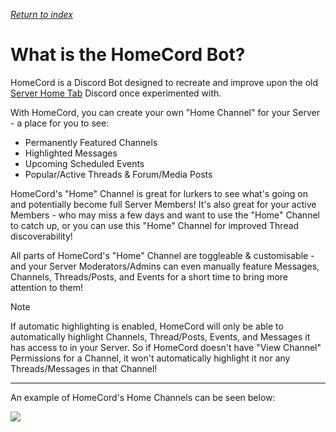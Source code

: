 *[Return to index](https://github.com/HomeCord/homecord-docs/blob/main/README.md)*

# What is the HomeCord Bot?

HomeCord is a Discord Bot designed to recreate and improve upon the old [Server Home Tab](<https://support.discord.com/hc/en-us/articles/6156116949911>) Discord once experimented with.

With HomeCord, you can create your own "Home Channel" for your Server - a place for you to see:
- Permanently Featured Channels
- Highlighted Messages
- Upcoming Scheduled Events
- Popular/Active Threads & Forum/Media Posts

HomeCord's "Home" Channel is great for lurkers to see what's going on and potentially become full Server Members!
It's also great for your active Members - who may miss a few days and want to use the "Home" Channel to catch up, or you can use this "Home" Channel for improved Thread discoverability!

All parts of HomeCord's "Home" Channel are toggleable & customisable - and your Server Moderators/Admins can even manually feature Messages, Channels, Threads/Posts, and Events for a short time to bring more attention to them!

> [!NOTE]
> If automatic highlighting is enabled, HomeCord will only be able to automatically highlight Channels, Thread/Posts, Events, and Messages it has access to in your Server. So if HomeCord doesn't have "View Channel" Permissions for a Channel, it won't automatically highlight it nor any Threads/Messages in that Channel!

---

An example of HomeCord's Home Channels can be seen below:

![](https://zebby.is-from.space/r/homecord-example.png)
